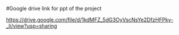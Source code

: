 #Google drive link for ppt of the project

https://drive.google.com/file/d/1kdMFZ_5dG3OyVscNsYe2DfzHFPky-_li/view?usp=sharing
